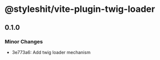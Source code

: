 # @styleshit/vite-plugin-twig-loader

## 0.1.0

### Minor Changes

- 3e773a6: Add twig loader mechanism
